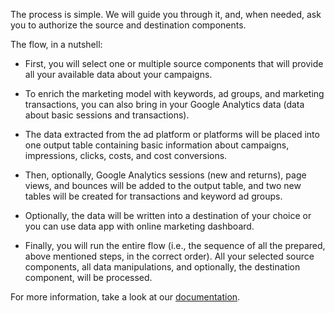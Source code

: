 The process is simple. We will guide you through it, and, when needed, ask you to authorize the source and destination components.

The flow, in a nutshell:

- First, you will select one or multiple source components that will provide all your available data about your campaigns. 

- To enrich the marketing model with keywords, ad groups, and marketing transactions, you can also bring in your Google Analytics data (data about basic sessions and transactions). 

- The data extracted from the ad platform or platforms will be placed into one output table containing basic information about campaigns, impressions, clicks, costs, and cost conversions.

- Then, optionally, Google Analytics sessions (new and returns), page views, and bounces will be added to the output table, and two new tables will be created for transactions and keyword ad groups.

- Optionally, the data will be written into a destination of your choice or you can use data app with online marketing dashboard.

- Finally, you will run the entire flow (i.e., the sequence of all the prepared, above mentioned steps, in the correct order). All your selected source components, all data manipulations, and optionally, the destination component, will be processed.

For more information, take a look at our [documentation](https://help.keboola.com/templates/marketing-platforms/).


